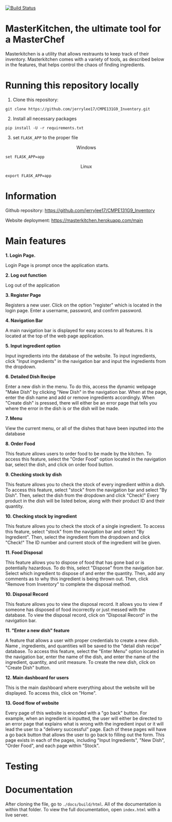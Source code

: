 [![Build Status](https://travis-ci.com/jerrylee17/CMPE131G9_Inventory.svg?branch=master)](https://travis-ci.com/jerrylee17/CMPE131G9_Inventory)

# MasterKitchen, the ultimate tool for a MasterChef

Masterkitchen is a utility that allows restraunts to keep track of their inventory. Masterkitchen comes with a variety of tools, as described below in the features, that helps control the chaos of finding ingredients. 

# Running this repository locally

1. Clone this repository:

```
git clone https://github.com/jerrylee17/CMPE131G9_Inventory.git
```

2. Install all necessary packages
```
pip install -U -r requirements.txt
```
3. set ```FLASK_APP``` to the proper file

<p align="center"> Windows</p>

```
set FLASK_APP=app
```

<p align="center"> Linux</p>

```
export FLASK_APP=app
```

# Information

Github repository: https://github.com/jerrylee17/CMPE131G9_Inventory

Website deployment: https://masterkitchen.herokuapp.com/main

# Main features

**1. Login Page.**
  
  Login Page is prompt once the application starts.

**2. Log out function**

  Log out of the application

**3. Register Page**

  Registers a new user. Click on the option "register" which is located in the login page. Enter a username, password, and confirm password. 

**4. Navigation Bar**

  A main navigation bar is displayed for easy access to all features. It is located at the top of the web page application.
  
**5. Input ingredient option**
  
  Input ingredients into the database of the website. To input ingredients, click "Input ingredients" in the navigation bar and input the ingredients from the dropdown. 
  
**6. Detailed Dish Recipe**

  Enter a new dish in the menu. To do this, access the dynamic webpage "Make Dish" by clicking "New Dish" in the navigation bar. When at the page, enter the dish name and add or remove ingredients accordingly. When "Create dish" is pressed, there will either be an error page that tells you where the error in the dish is or the dish will be made.

**7. Menu**

  View the current menu, or all of the dishes that have been inputted into the database

**8. Order Food**

  This feature allows users to order food to be made by the kitchen. To access this feature, select the "Order Food" option located in the navigation bar, select the dish, and click on order food button. 

**9. Checking stock by dish**

  This feature allows you to check the stock of every ingredient within a dish. To access this feature, select "stock" from the navigation bar and select "By Dish". Then, select the dish from the dropdown and click "Check!" Every product in the dish will be listed below, along with their product ID and their quantity. 

**10. Checking stock by ingredient**

  This feature allows you to check the stock of a single ingredient. To access this feature, select "stock" from the navigation bar and select "By Ingredient". Then, select the ingredient from the dropdown and click "Check!" The ID number and current stock of the ingredient will be given.  
  
**11. Food Disposal**
  
  This feature allows you to dispose of food that has gone bad or is potentially hazardous. To do this, select "Dispose" from the navigation bar. Select which ingredient to dispose of and enter the quantity. Then, add any comments as to why this ingredient is being thrown out. Then, click "Remove from Inventory" to complete the disposal method.
 
**10. Disposal Record**

  This feature allows you to view the disposal record. It allows you to view if someone has disposed of food incorrectly or just messed with the database. To view the disposal record, click on "Disposal Record" in the navigation bar. 
  
**11. "Enter a new dish" feature**
  
  A feature that allows a user with proper credentials to create a new dish. Name , ingredients, and quantities will be saved to the "detail dish recipe" database. To access this feature, select the "Enter Menu" option located in the navigation bar, enter the name of the dish, and enter the name of the ingredient, quantity, and unit measure. To create the new dish, click on "Create Dish" button.
  
**12. Main dashboard for users**

  This is the main dashboard where everything about the website will be displayed. To access this, click on "Home".

**13. Good flow of website**

  Every page of this website is encoded with a "go back" button. For example, when an ingredient is inputted, the user will either be directed to an error page that explains what is wrong with the ingredient input or it will lead the user to a "delivery successful" page. Each of these pages will have a go back button that allows the user to go back to filling out the form. This page exists in each of the pages, including "Input Ingredients", "New Dish", "Order Food", and each page within "Stock". 

# Testing


# Documentation

After cloning the file, go to ```./docs/build/html```. All of the documentation is within that folder. To view the full documentation, open ```index.html``` with a live server. 
